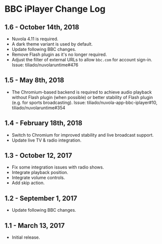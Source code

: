 BBC iPlayer Change Log
======================

1.6  - October 14th, 2018
-------------------------

  * Nuvola 4.11 is required.
  * A dark theme variant is used by default.
  * Update following BBC changes.
  * Remove Flash plugin as it's no longer required.
  * Adjust the filter of external URLs to allow `bbc.com` for account sign-in. Issue: tiliado/nuvolaruntime#476

1.5 - May 8th, 2018
-------------------

  * The Chromium-based backend is required to achieve audio playback without Flash plugin
    (when possible) or better stability of Flash plugin (e.g. for sports broadcasting).
    Issue: tiliado/nuvola-app-bbc-iplayer#10, tiliado/nuvolaruntime#354

1.4 - February 18th, 2018
-------------------------

  * Switch to Chromium for improved stability and live broadcast support.
  * Update live TV & radio integration.

1.3 - October 12, 2017
-------------------

  * Fix some integration issues with radio shows.
  * Integrate playback position.
  * Integrate volume controls.
  * Add skip action.

1.2 - September 1, 2017
---------------------

  * Update following BBC changes.

1.1 - March 13, 2017
--------------------

  * Initial release.
